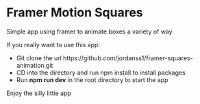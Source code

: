 <h1>Framer Motion Squares</h1>

<p>Simple app using framer to animate boxes a variety of way</p>

<p>If you really want to  use this app:</p>

<ul>
<li>Git clone the url https://github.com/jordanss1/framer-squares-animation.git</li>

<li>CD into the directory and run npm install to install packages</li>

<li>Run <b>npm run dev</b> in the root directory to start the app</li>

</ul>

<p>Enjoy the silly little app</p>
